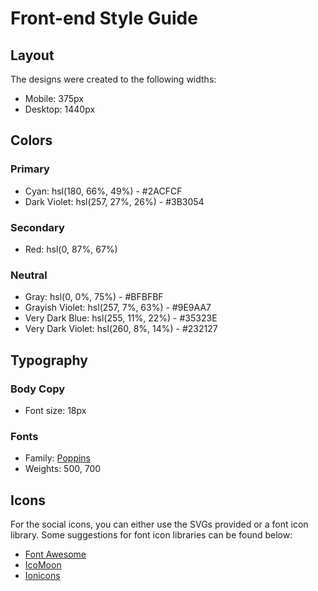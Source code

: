 # Front-end Style Guide

## Layout

The designs were created to the following widths:

- Mobile: 375px
- Desktop: 1440px

## Colors

### Primary

- Cyan: hsl(180, 66%, 49%) - #2ACFCF
- Dark Violet: hsl(257, 27%, 26%) - #3B3054

### Secondary

- Red: hsl(0, 87%, 67%)

### Neutral

- Gray: hsl(0, 0%, 75%) - #BFBFBF
- Grayish Violet: hsl(257, 7%, 63%) - #9E9AA7
- Very Dark Blue: hsl(255, 11%, 22%) -  #35323E
- Very Dark Violet: hsl(260, 8%, 14%) - #232127

## Typography

### Body Copy

- Font size: 18px

### Fonts

- Family: [Poppins](https://fonts.google.com/specimen/Poppins)
- Weights: 500, 700

## Icons

For the social icons, you can either use the SVGs provided or a font icon library. Some suggestions for font icon libraries can be found below:

- [Font Awesome](https://fontawesome.com)
- [IcoMoon](https://icomoon.io)
- [Ionicons](https://ionicons.com)